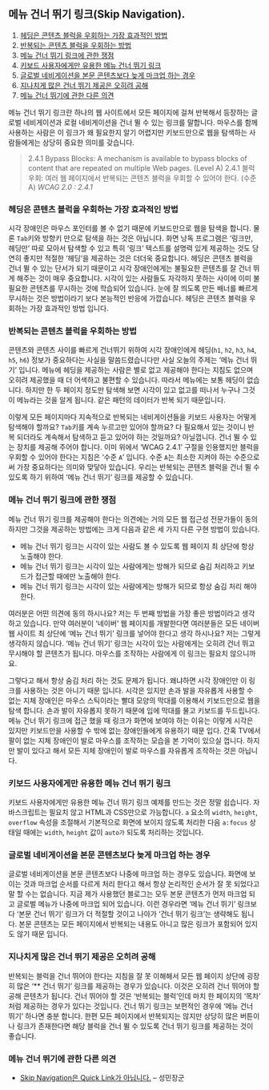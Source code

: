 ## 메뉴 건너 뛰기 링크(Skip Navigation).

1. <a href="#헤딩은-콘텐츠-블럭을-우회하는-가장-효과적인-방법">헤딩은 콘텐츠 블럭을 우회하는 가장 효과적인 방법</a>
1. <a href="#반복되는-콘텐츠-블럭을-우회하는-방법">반복되는 콘텐츠 블럭을 우회하는 방법</a>
1. <a href="#메뉴-건너-뛰기-링크에-관한-쟁점">메뉴 건너 뛰기 링크에 관한 쟁점</a>
1. <a href="#키보드-사용자에게만-유용한-메뉴-건너-뛰기-링크">키보드 사용자에게만 유용한 메뉴 건너 뛰기 링크</a>
1. <a href="#글로벌-네비게이션을-본문-콘텐츠보다-늦게-마크업-하는-경우">글로벌 네비게이션을 본문 콘텐츠보다 늦게 마크업 하는 경우</a>
1. <a href="#지나치게-많은-건너-뛰기-제공은-오히려-공해">지나치게 많은 건너 뛰기 제공은 오히려 공해</a>
1. <a href="#메뉴-건너-뛰기에-관한-다른-의견">메뉴 건너 뛰기에 관한 다른 의견</a>

메뉴 건너 뛰기 링크란 하나의 웹 사이트에서 모든 페이지에 걸쳐 반복해서 등장하는 글로벌 네비게이션과 로컬 네비게이션을 건너 뛸 수 있는 링크를 말합니다. 마우스를 함께 사용하는 사람은 이 링크가 왜 필요한지 알기 어렵지만 키보드만으로 웹을 탐색하는 사람들에게는 상당히 중요한 의미를 갖습니다.

> 2.4.1 Bypass Blocks: A mechanism is available to bypass blocks of content that are repeated on multiple Web pages. (Level A)
> 2.4.1 블럭 우회: 여러 웹 페이지에서 반복되는 콘텐츠 블럭을 우회할 수 있어야 한다. (수준 A)
> <cite>WCAG 2.0 : 2.4.1</cite>

### 헤딩은 콘텐츠 블럭을 우회하는 가장 효과적인 방법
시각 장애인은 마우스 포인터를 볼 수 없기 때문에 키보드만으로 웹을 탐색을 합니다. 물론 `Tab`키와 방향키 만으로 탐색을 하는 것은 아닙니다. 화면 낭독 프로그램은 ‘링크만, 헤딩만’ 따로 모아서 탐색할 수 있고 특히 ‘링크’ 텍스트를 설명력 있게 제공하는 것도 당연히 좋지만 적절한 ‘헤딩’을 제공하는 것은 더더욱 중요합니다. 헤딩은 콘텐츠 블럭을 건너 뛸 수 있는 단서가 되기 때문이고 시각 장애인에게는 불필요한 콘텐츠를 잘 건너 뛰게 해주는 것이 매우 중요합니다. 시각이 있는 사람들도 자각하지 못하는 사이에 이미 불필요한 콘텐츠를 무시하는 것에 학습되어 있습니다. 눈에 잘 띄도록 만든 배너를 빠르게 무시하는 것은 방법이라기 보다 본능적인 반응에 가깝습니다. 헤딩은 콘텐츠 블럭을 우회하는 가장 효과적인 방법 입니다.

### 반복되는 콘텐츠 블럭을 우회하는 방법
콘텐츠와 콘텐츠 사이를 빠르게 건너뛰기 위하여 시각 장애인에게 헤딩(`h1`, `h2`, `h3`, `h4`, `h5`, `h6`) 정보가 중요하다는 사실을 말씀드렸습니다만 사실 오늘의 주제는 ‘메뉴 건너 뛰기’ 입니다. 메뉴에 헤딩을 제공하는 사람은 별로 없고 제공해야 한다는 지침도 없으며 오히려 제공했을 때 더 어색하고 불편할 수 있습니다. 따라서 메뉴에는 보통 헤딩이 없습니다. 하지만 한 두 페이지 정도만 탐색해 보면 시각이 있고 없고를 떠나서 누구나 그것이 메뉴라는 것을 알게 됩니다. 같은 패턴의 데이터가 반복 되기 때문입니다.

이렇게 모든 페이지마다 지속적으로 반복되는 네비게이션들을 키보드 사용자는 어떻게 탐색해야 할까요? `Tab`키를 계속 누르고만 있어야 할까요? 다 필요해서 있는 것이니 반복 되더라도 계속해서 탐색하고 듣고 있어야 하는 것일까요? 아닐껍니다. 건너 뛸 수 있는 장치를 제공해 주어야 합니다. 이미 위에서 ‘WCAG 2.4.1’ 구절을 인용했지만 블럭을 우회할 수 있어야 한다는 지침은 ‘수준 `A`’ 입니다. 수준 `A`는 최소한 지켜야 하는 수준으로써 가장 중요하다는 의미와 맞닿아 있습니다. 우리는 반복되는 콘텐츠 블럭을 건너 뛸 수 있도록 하기 위하여 ‘메뉴 건너 뛰기’ 링크를 제공할 수 있습니다.

### 메뉴 건너 뛰기 링크에 관한 쟁점
메뉴 건너 뛰기 링크를 제공해야 한다는 의견에는 거의 모든 웹 접근성 전문가들이 동의하지만 그것을 제공하는 방법에는 크게 다음과 같은 세 가지 다른 구현 방법이 있습니다.

* 메뉴 건너 뛰기 링크는 시각이 있는 사람도 볼 수 있도록 웹 페이지 최 상단에 항상 노출해야 한다.
* 메뉴 건너 뛰기 링크는 시각이 있는 사람에게는 방해가 되므로 숨김 처리하고 키보드가 접근할 때에만 노출해야 한다.
* 메뉴 건너 뛰기 링크는 시각이 있는 사람에게는 방해가 되므로 항상 숨김 처리 해야 한다.

여러분은 어떤 의견에 동의 하시나요? 저는 두 번째 방법을 가장 좋은 방법이라고 생각하고 있습니다. 만약 여러분이 ‘네이버’ 웹 페이지를 개발한다면 여러분들은 모든 네이버 웹 사이트 최 상단에 ‘메뉴 건너 뛰기’ 링크를 넣어야 한다고 생각 하시나요? 저는 그렇게 생각하지 않습니다. ‘메뉴 건너 뛰기’ 링크는 시각이 있는 사람에게는 오히려 건너 뛰고 무시해야 할 콘텐츠가 됩니다. 마우스를 조작하는 사람에게 이 링크는 필요치 않으니까요.

그렇다고 해서 항상 숨김 처리 하는 것도 문제가 됩니다. 왜냐하면 시각 장애인만 이 링크를 사용하는 것은 아니기 때문 입니다. 시각은 있지만 손과 발을 자유롭게 사용할 수 없는 지체 장애인은 마우스 스틱이라는 빨대 모양의 막대를 이용해서 키보드만으로 웹을 탐색 합니다. 손과 발이 자유롭지 못하기 때문에 입에 막대를 물고 키보드를 두드립니다. 메뉴 건너 뛰기 링크에 접근 했을 때 링크가 화면에 보여야 하는 이유는 이렇게 시각은 있지만 키보드만을 사용할 수 밖에 없는 장애인들에게 유용하기 때문 입다. 간혹 TV에서 팔이 없는 지체 장애인이 발로 마우스를 조작하는 모습을 본 기억이 있으실 껍니다. 하지만 발이 있다고 해서 모든 지체 장애인이 발로 마우스를 자유롭게 조작하는 것은 아닙니다.

### 키보드 사용자에게만 유용한 메뉴 건너 뛰기 링크
키보드 사용자에게만 유용한 메뉴 건너 뛰기 링크 예제를 만드는 것은 정말 쉽습니다. 자바스크립트는 필요치 않고 HTML과 CSS만으로 가능합니다. `a` 요소의 `width`, `height`, `overflow` 속성을 조절해서 기본적으로 화면에 보이지 않도록 처리한 다음 `a:focus` 상태일 때에는 `width`, `height` 값이 `auto가` 되도록 처리하는 것입니다.

### 글로벌 네비게이션을 본문 콘텐츠보다 늦게 마크업 하는 경우
글로벌 네비게이션을 본문 콘텐츠보다 나중에 마크업 하는 경우도 있습니다. 화면에 보이는 것과 마크업 순서를 다르게 처리 한다고 해서 항상 논리적인 순서가 잘 못 되었다고 말 할 수는 없습니다. 지금 제가 사용했던 블로그는 모두 본문 콘텐츠가 먼저 마크업 되고 글로벌 메뉴가 나중에 마크업 되어 있습니다. 이런 경우라면 ‘메뉴 건너 뛰기’ 링크보다 ‘본문 건너 뛰기’ 링크가 더 적절할 것이고 나아가 ‘건너 뛰기 링크’는 생략해도 됩니다. 본문 콘텐츠는 모든 페이지에서 반복되는 내용도 아니고 많은 링크가 포함되어 있지도 않기 때문 입니다.

### 지나치게 많은 건너 뛰기 제공은 오히려 공해
반복되는 블럭을 건너 뛰어야 한다는 지침을 잘 못 이해해서 모든 웹 페이지 상단에 굉장히 많은 ‘** 건너 뛰기’ 링크를 제공하는 경우가 있습니다. 이것은 오히려 건너 뛰어야 할 공해 콘텐츠가 됩니다. 건너 뛰어야 할 것은 ‘반복되는 블럭’인데 마치 한 페이지의 ‘목차’ 처럼 제공하는 경우가 있다는 것입니다. 건너 뛰기 링크는 보편적인 경우에 ‘메뉴 건너 뛰기’ 하나면 충분 합니다. 한편 모든 페이지에서 반복되지는 않지만 상당히 많은 버튼이나 링크가 존재한다면 해당 블럭을 건너 뛸 수 있도록 건너 뛰기 링크를 제공하는 것이 좋습니다.

### 메뉴 건너 뛰기에 관한 다른 의견
* <a href="http://www.jangkunblog.com/wp/skip-navigation-is-not-a-quick-link/" target="_self">Skip Navigation은 Quick Link가 아닙니다.</a> – 성민장군
